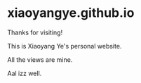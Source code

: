 # xiaoyangye.github.io

Thanks for visiting! 

This is Xiaoyang Ye's personal website. 

All the views are mine.

Aal izz well.
